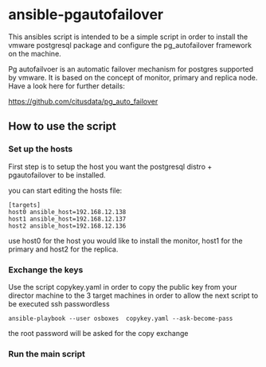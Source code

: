 # ansible-pgautofailover

This ansibles script is intended to be a simple script in order to install the vmware postgresql package and configure the pg_autofailover framework on the machine. </br>

Pg autofailvoer is an automatic failover mechanism for postgres supported by vmware. It is based on the concept of monitor, primary and replica node. Have a look here for further details: </br>

https://github.com/citusdata/pg_auto_failover</br>


## How to use the script


### Set up the hosts

First step is to setup the host you want the postgresql distro + pgautofailover to be installed.

you can start editing the hosts file:

```
[targets]
host0 ansible_host=192.168.12.138 
host1 ansible_host=192.168.12.137
host2 ansible_host=192.168.12.136
```

use host0 for the host you would like to install the monitor, host1 for the primary and host2 for the replica.

### Exchange the keys

Use the script copykey.yaml in order to copy the public key from your director machine to the 3 target machines in order to allow the next script to be executed ssh passwordless

```
ansible-playbook --user osboxes  copykey.yaml --ask-become-pass
```

the root password will be asked for the copy exchange

### Run the main script


